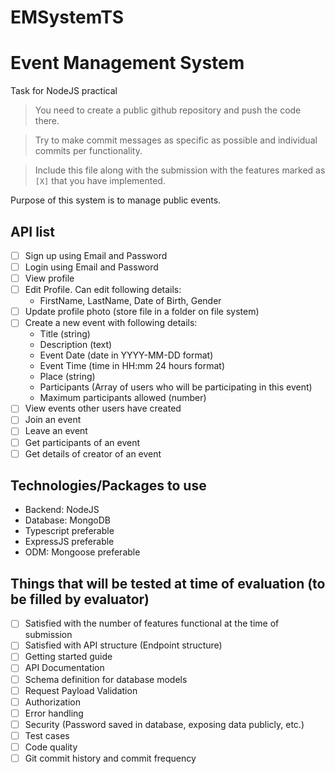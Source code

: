 # EMSystemTS






# Event Management System

Task for NodeJS practical

> You need to create a public github repository and push the code there.

> Try to make commit messages as specific as possible and individual commits per functionality.

> Include this file along with the submission with the features marked as `[X]` that you have implemented.

Purpose of this system is to manage public events.

## API list

- [ ] Sign up using Email and Password
- [ ] Login using Email and Password
- [ ] View profile
- [ ] Edit Profile. Can edit following details:
  - FirstName, LastName, Date of Birth, Gender
- [ ] Update profile photo (store file in a folder on file system)
- [ ] Create a new event with following details:
  - Title (string)
  - Description (text)
  - Event Date (date in YYYY-MM-DD format)
  - Event Time (time in HH:mm 24 hours format)
  - Place (string)
  - Participants (Array of users who will be participating in this event)
  - Maximum participants allowed (number)
- [ ] View events other users have created
- [ ] Join an event
- [ ] Leave an event
- [ ] Get participants of an event
- [ ] Get details of creator of an event

## Technologies/Packages to use

- Backend: NodeJS
- Database: MongoDB
- Typescript preferable
- ExpressJS preferable
- ODM: Mongoose preferable

## Things that will be tested at time of evaluation (to be filled by evaluator)

- [ ] Satisfied with the number of features functional at the time of submission
- [ ] Satisfied with API structure (Endpoint structure)
- [ ] Getting started guide
- [ ] API Documentation
- [ ] Schema definition for database models
- [ ] Request Payload Validation
- [ ] Authorization
- [ ] Error handling
- [ ] Security (Password saved in database, exposing data publicly, etc.)
- [ ] Test cases
- [ ] Code quality
- [ ] Git commit history and commit frequency
